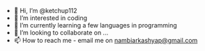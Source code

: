 - 👋 Hi, I’m @ketchup112
- 👀 I’m interested in coding
- 🌱 I’m currently learning a few languages in programming
- 💞️ I’m looking to collaborate on ...
- 📫 How to reach me - email me on nambiarkashyap@gmail.com

<!---
ketchup112/ketchup112 is a ✨ special ✨ repository because its `README.md` (this file) appears on your GitHub profile.
You can click the Preview link to take a look at your changes.
--->
